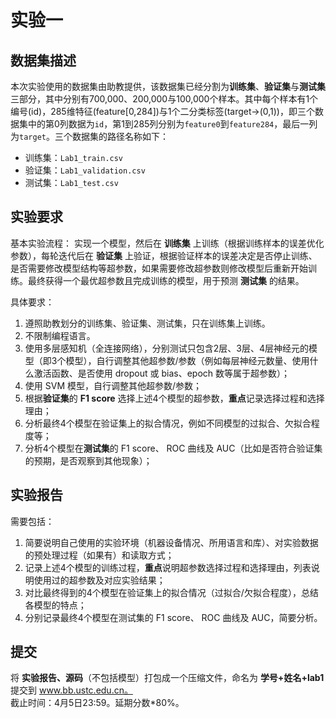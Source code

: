 # 实验一
## 数据集描述
本次实验使用的数据集由助教提供，该数据集已经分割为**训练集**、**验证集**与**测试集**三部分，其中分别有700,000、200,000与100,000个样本。其中每个样本有1个编号(id)，285维特征(feature[0,284])与1个二分类标签(target$\to$(0,1))，即三个数据集中的第0列数据为`id`，第1到285列分别为`feature0`到`feature284`，最后一列为`target`。三个数据集的路径名称如下：
* 训练集：`Lab1_train.csv`
* 验证集：`Lab1_validation.csv`
* 测试集：`Lab1_test.csv`
## 实验要求
基本实验流程： 实现一个模型，然后在 **训练集** 上训练（根据训练样本的误差优化参数），每轮迭代后在 **验证集** 上验证，根据验证样本的误差决定是否停止训练、是否需要修改模型结构等超参数，如果需要修改超参数则修改模型后重新开始训练。最终获得一个最优超参数且完成训练的模型，用于预测 **测试集** 的结果。

具体要求：
1. 遵照助教划分的训练集、验证集、测试集，只在训练集上训练。
2. 不限制编程语言。
3. 使用多层感知机（全连接网络），分别测试只包含2层、3层、4层神经元的模型（即3个模型），自行调整其他超参数/参数（例如每层神经元数量、使用什么激活函数、是否使用 dropout 或 bias、epoch 数等属于超参数）；
4. 使用 SVM 模型，自行调整其他超参数/参数；
5. 根据**验证集**的 **F1 score** 选择上述4个模型的超参数，**重点**记录选择过程和选择理由；
6. 分析最终4个模型在验证集上的拟合情况，例如不同模型的过拟合、欠拟合程度等；
7. 分析4个模型在**测试集**的 F1 score、 ROC 曲线及 AUC（比如是否符合验证集的预期，是否观察到其他现象）；

## 实验报告
需要包括：
1. 简要说明自己使用的实验环境（机器设备情况、所用语言和库）、对实验数据的预处理过程（如果有）和读取方式；
1. 记录上述4个模型的训练过程，**重点**说明超参数选择过程和选择理由，列表说明使用过的超参数及对应实验结果；
2. 对比最终得到的4个模型在验证集上的拟合情况（过拟合/欠拟合程度），总结各模型的特点；
3. 分别记录最终4个模型在测试集的 F1 score、 ROC 曲线及 AUC，简要分析。

## 提交
将 __实验报告、源码__（不包括模型）打包成一个压缩文件，命名为 **学号+姓名+lab1** 提交到 www.bb.ustc.edu.cn。  
截止时间：4月5日23:59。延期分数*80%。